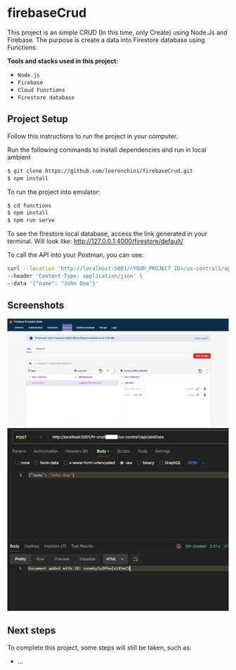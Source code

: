 # firebaseCrud

This project is an simple CRUD (In this time, only Create) using  Node.Js and Firebase. The purpose is create a data into Firestore database using Functions.

**Tools and stacks used in this project:**
- `Node.js`
- `Firebase`
- `Cloud Functions`
- `Firestore database`

## Project Setup
Follow this instructions to run the project in your computer.

Run the following commands to install dependencies and run in local ambient

```bash
$ git clone https://github.com/leoronchini/firebaseCrud.git
$ npm install

```
To run the project into emulator:

```bash
$ cd functions
$ npm install
$ npm run serve
```

To see the firestore local database, access the link generated in your terminal. Will look like: http://127.0.0.1:4000/firestore/default/

To call the API into your Postman, you can use:
```bash
curl --location 'http://localhost:5001/<YOUR_PROJECT_ID>/us-central1/api/addData' \
--header 'Content-Type: application/json' \
--data '{"name": "John Doe"}'
```

## Screenshots

![Screenshot1](./assets/Screenshot1.png)
![Screenshot2](./assets/Screenshot2.png)



## Next steps
To complete this project, some steps will still be taken, such as:

- ...



